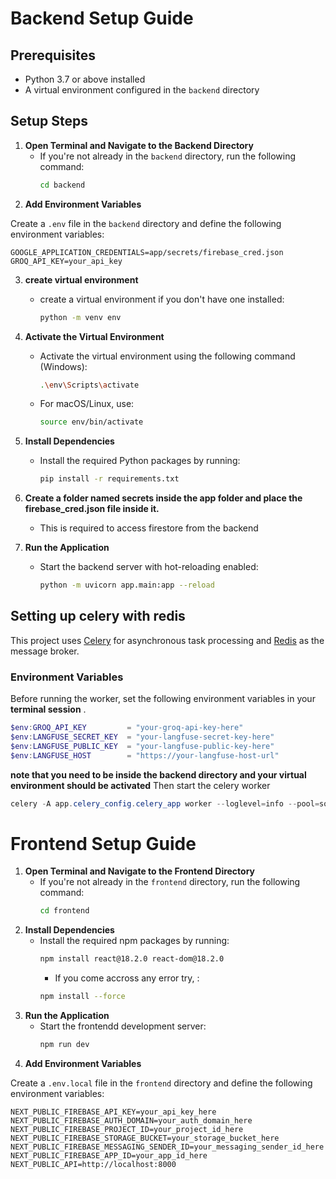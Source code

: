 # Backend Setup Guide

## Prerequisites

- Python 3.7 or above installed
- A virtual environment configured in the `backend` directory

## Setup Steps

1. **Open Terminal and Navigate to the Backend Directory**
   - If you're not already in the `backend` directory, run the following command:
     ```bash
     cd backend
     ```
2. **Add Environment Variables**

Create a `.env` file in the `backend` directory and define the following environment variables:

```env
GOOGLE_APPLICATION_CREDENTIALS=app/secrets/firebase_cred.json
GROQ_API_KEY=your_api_key
```
3. **create virtual environment**
   - create a virtual environment if you don't have one installed:
     ```bash
     python -m venv env
     ```

4. **Activate the Virtual Environment**
   - Activate the virtual environment using the following command (Windows):
     ```bash
     .\env\Scripts\activate
     ```
   - For macOS/Linux, use:
     ```bash
     source env/bin/activate
     ```

5. **Install Dependencies**
   - Install the required Python packages by running:
     ```bash
     pip install -r requirements.txt
     ```
6. **Create a folder named secrets inside the app folder and place the firebase_cred.json file inside it.**
   - This is required to access firestore from the backend

7. **Run the Application**
   - Start the backend server with hot-reloading enabled:
     ```bash
     python -m uvicorn app.main:app --reload
     ```
## Setting up celery with redis

This project uses [Celery](https://docs.celeryq.dev/en/stable/) for asynchronous task processing and [Redis](https://redis.io/) as the message broker.

### Environment Variables

Before running the worker, set the following environment variables in your **terminal session** .
```powershell
$env:GROQ_API_KEY         = "your-groq-api-key-here"
$env:LANGFUSE_SECRET_KEY  = "your-langfuse-secret-key-here"
$env:LANGFUSE_PUBLIC_KEY  = "your-langfuse-public-key-here"
$env:LANGFUSE_HOST        = "https://your-langfuse-host-url"
```
**note that you need to be inside the backend directory and your virtual environment should be activated**
Then start the celery worker 
```powershell
celery -A app.celery_config.celery_app worker --loglevel=info --pool=solo
```

# Frontend Setup Guide

1. **Open Terminal and Navigate to the Frontend Directory**
   - If you're not already in the `frontend` directory, run the following command:
     ```bash
     cd frontend
     ```
2. **Install Dependencies**
   - Install the required npm packages by running:
     ```bash
     npm install react@18.2.0 react-dom@18.2.0
     ```
      - If you come accross any error try, :
     ```bash
     npm install --force
     ```
3. **Run the Application**
   - Start the frontendd development server:
     ```bash
     npm run dev
     ```
4. **Add Environment Variables**

Create a `.env.local` file in the `frontend` directory and define the following environment variables:

```env
NEXT_PUBLIC_FIREBASE_API_KEY=your_api_key_here
NEXT_PUBLIC_FIREBASE_AUTH_DOMAIN=your_auth_domain_here
NEXT_PUBLIC_FIREBASE_PROJECT_ID=your_project_id_here
NEXT_PUBLIC_FIREBASE_STORAGE_BUCKET=your_storage_bucket_here
NEXT_PUBLIC_FIREBASE_MESSAGING_SENDER_ID=your_messaging_sender_id_here
NEXT_PUBLIC_FIREBASE_APP_ID=your_app_id_here
NEXT_PUBLIC_API=http://localhost:8000
